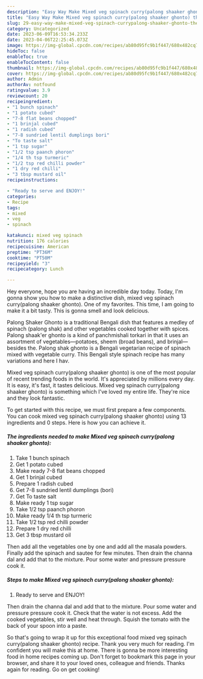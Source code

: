 ```yaml
---
description: "Easy Way Make Mixed veg spinach curry(palong shaaker ghonto) the Very Delicious"
title: "Easy Way Make Mixed veg spinach curry(palong shaaker ghonto) the Very Delicious"
slug: 29-easy-way-make-mixed-veg-spinach-currypalong-shaaker-ghonto-the-very-delicious
category: Uncategorized
date: 2023-06-09T16:53:34.233Z
date: 2023-04-06T22:25:45.073Z
image: https://img-global.cpcdn.com/recipes/ab80d95fc9b1f447/680x482cq70/mixed-veg-spinach-currypalong-shaaker-ghonto-recipe-main-photo.jpg
hideToc: false
enableToc: true
enableTocContent: false
thumbnail: https://img-global.cpcdn.com/recipes/ab80d95fc9b1f447/680x482cq70/mixed-veg-spinach-currypalong-shaaker-ghonto-recipe-main-photo.jpg
cover: https://img-global.cpcdn.com/recipes/ab80d95fc9b1f447/680x482cq70/mixed-veg-spinach-currypalong-shaaker-ghonto-recipe-main-photo.jpg
author: Admin
authorAv: notfound
ratingvalue: 3.9
reviewcount: 20
recipeingredient:
- "1 bunch spinach"
- "1 potato cubed"
- "7-8 flat beans chopped"
- "1 brinjal cubed"
- "1 radish cubed"
- "7-8 sundried lentil dumplings bori"
- "To taste salt"
- "1 tsp sugar"
- "1/2 tsp paanch phoron"
- "1/4 th tsp turmeric"
- "1/2 tsp red chilli powder"
- "1 dry red chilli"
- "3 tbsp mustard oil"
recipeinstructions:

- "Ready to serve and ENJOY!"
categories:
- Recipe
tags:
- mixed
- veg
- spinach

katakunci: mixed veg spinach 
nutrition: 176 calories
recipecuisine: American
preptime: "PT36M"
cooktime: "PT50M"
recipeyield: "3"
recipecategory: Lunch

---
```



Hey everyone, hope you are having an incredible day today. Today, I'm gonna show you how to make a distinctive dish, mixed veg spinach curry(palong shaaker ghonto). One of my favorites. This time, I am going to make it a bit tasty. This is gonna smell and look delicious.

Palong Shaker Ghonto is a traditional Bengali dish that features a medley of spinach (palong shak) and other vegetables cooked together with spices. Palong shaak&#39;er ghonto is a kind of panchmishali torkari in that it uses an assortment of vegetables—potatoes, sheem (broad beans), and brinjal—besides the. Palong shak ghonto is a Bengali vegetarian recipe of spinach mixed with vegetable curry. This Bengali style spinach recipe has many variations and here I hav.

Mixed veg spinach curry(palong shaaker ghonto) is one of the most popular of recent trending foods in the world. It's appreciated by millions every day. It is easy, it's fast, it tastes delicious. Mixed veg spinach curry(palong shaaker ghonto) is something which I've loved my entire life. They're nice and they look fantastic.


To get started with this recipe, we must first prepare a few components. You can cook mixed veg spinach curry(palong shaaker ghonto) using 13 ingredients and 0 steps. Here is how you can achieve it.

<!--inarticleads1-->

##### The ingredients needed to make Mixed veg spinach curry(palong shaaker ghonto):

1. Take 1 bunch spinach
1. Get 1 potato cubed
1. Make ready 7-8 flat beans chopped
1. Get 1 brinjal cubed
1. Prepare 1 radish cubed
1. Get 7-8 sundried lentil dumplings (bori)
1. Get To taste salt
1. Make ready 1 tsp sugar
1. Take 1/2 tsp paanch phoron
1. Make ready 1/4 th tsp turmeric
1. Take 1/2 tsp red chilli powder
1. Prepare 1 dry red chilli
1. Get 3 tbsp mustard oil


Then add all the vegetables one by one and add all the masala powders. Finally add the spinach and sautee for few minutes. Then drain the channa dal and add that to the mixture. Pour some water and pressure pressure cook it. 

<!--inarticleads2-->

##### Steps to make Mixed veg spinach curry(palong shaaker ghonto):


1. Ready to serve and ENJOY!

Then drain the channa dal and add that to the mixture. Pour some water and pressure pressure cook it. Check that the water is not excess. Add the cooked vegetables, stir well and heat through. Squish the tomato with the back of your spoon into a paste. 

So that's going to wrap it up for this exceptional food mixed veg spinach curry(palong shaaker ghonto) recipe. Thank you very much for reading. I'm confident you will make this at home. There is gonna be more interesting food in home recipes coming up. Don't forget to bookmark this page in your browser, and share it to your loved ones, colleague and friends. Thanks again for reading. Go on get cooking!
